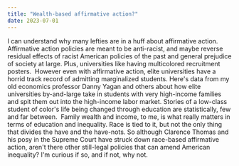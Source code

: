 ```yaml
---
title: "Wealth-based affirmative action?"
date: 2023-07-01
---
```


I can understand why many lefties are in a huff about affirmative action. Affirmative action policies are meant to be anti-racist, and maybe reverse residual effects of racist American policies of the past and general prejudice of society at large. Plus, universities like having multicolored recruitment posters. 
However even with affirmative action, elite universities have a horrid track record of admitting marginalized students. Here's data from my old economics professor Danny Yagan and others about how elite universities by-and-large take in students with very high-income families and spit them out into the high-income labor market. Stories of a low-class student of color's life being changed through education are statistically, few and far between. 
Family wealth and income, to me, is what really matters in terms of education and inequality. Race is tied to it, but not the only thing that divides the have and the have-nots. So although Clarence Thomas and his posy in the Supreme Court have struck down race-based affirmative action, aren't there other still-legal policies that can amend American inequality? I'm curious if so, and if not, why not.

